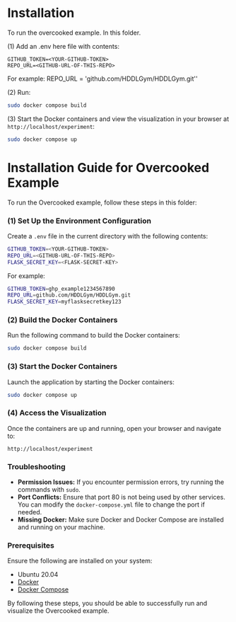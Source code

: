 # Installation
To run the overcooked example. In this folder.

(1) Add an .env here file with contents: 
```
GITHUB_TOKEN=<YOUR-GITHUB-TOKEN>
REPO_URL=<GITHUB-URL-OF-THIS-REPO>
```

For example: REPO_URL = 'github.com/HDDLGym/HDDLGym.git''

(2) Run:
```bash
sudo docker compose build
```

(3) Start the Docker containers and view the visualization in your browser at `http://localhost/experiment`:
```bash
sudo docker compose up
```
# Installation Guide for Overcooked Example

To run the Overcooked example, follow these steps in this folder:

### (1) Set Up the Environment Configuration

Create a `.env` file in the current directory with the following contents:

```bash
GITHUB_TOKEN=<YOUR-GITHUB-TOKEN>
REPO_URL=<GITHUB-URL-OF-THIS-REPO>
FLASK_SECRET_KEY=<FLASK-SECRET-KEY>
```

For example:

```bash
GITHUB_TOKEN=ghp_example1234567890
REPO_URL=github.com/HDDLGym/HDDLGym.git
FLASK_SECRET_KEY=myflasksecretkey123
```

### (2) Build the Docker Containers

Run the following command to build the Docker containers:

```bash
sudo docker compose build
```

### (3) Start the Docker Containers

Launch the application by starting the Docker containers:

```bash
sudo docker compose up
```

### (4) Access the Visualization

Once the containers are up and running, open your browser and navigate to:

```
http://localhost/experiment
```

### Troubleshooting

- **Permission Issues:** If you encounter permission errors, try running the commands with `sudo`.
- **Port Conflicts:** Ensure that port 80 is not being used by other services. You can modify the `docker-compose.yml` file to change the port if needed.
- **Missing Docker:** Make sure Docker and Docker Compose are installed and running on your machine.

### Prerequisites

Ensure the following are installed on your system:
- Ubuntu 20.04
- [Docker](https://docs.docker.com/get-docker/)
- [Docker Compose](https://docs.docker.com/compose/install/)

By following these steps, you should be able to successfully run and visualize the Overcooked example.
